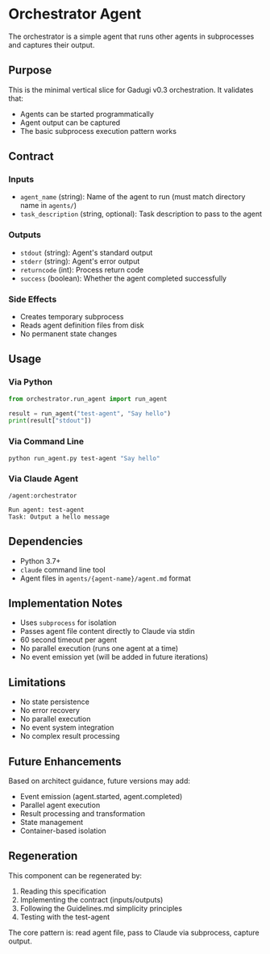 # Orchestrator Agent

The orchestrator is a simple agent that runs other agents in subprocesses and captures their output.

## Purpose

This is the minimal vertical slice for Gadugi v0.3 orchestration. It validates that:
- Agents can be started programmatically
- Agent output can be captured
- The basic subprocess execution pattern works

## Contract

### Inputs
- `agent_name` (string): Name of the agent to run (must match directory name in `agents/`)
- `task_description` (string, optional): Task description to pass to the agent

### Outputs
- `stdout` (string): Agent's standard output
- `stderr` (string): Agent's error output  
- `returncode` (int): Process return code
- `success` (boolean): Whether the agent completed successfully

### Side Effects
- Creates temporary subprocess
- Reads agent definition files from disk
- No permanent state changes

## Usage

### Via Python
```python
from orchestrator.run_agent import run_agent

result = run_agent("test-agent", "Say hello")
print(result["stdout"])
```

### Via Command Line
```bash
python run_agent.py test-agent "Say hello"
```

### Via Claude Agent
```
/agent:orchestrator

Run agent: test-agent
Task: Output a hello message
```

## Dependencies

- Python 3.7+
- `claude` command line tool
- Agent files in `agents/{agent-name}/agent.md` format

## Implementation Notes

- Uses `subprocess` for isolation
- Passes agent file content directly to Claude via stdin
- 60 second timeout per agent
- No parallel execution (runs one agent at a time)
- No event emission yet (will be added in future iterations)

## Limitations

- No state persistence
- No error recovery
- No parallel execution
- No event system integration
- No complex result processing

## Future Enhancements

Based on architect guidance, future versions may add:
- Event emission (agent.started, agent.completed)
- Parallel agent execution
- Result processing and transformation
- State management
- Container-based isolation

## Regeneration

This component can be regenerated by:
1. Reading this specification
2. Implementing the contract (inputs/outputs)
3. Following the Guidelines.md simplicity principles
4. Testing with the test-agent

The core pattern is: read agent file, pass to Claude via subprocess, capture output.
